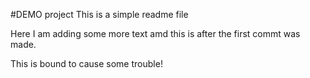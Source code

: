 #DEMO project 
This is a simple readme file 

Here I am adding some more text amd this is after the first commt was made.

This is bound to cause some trouble!